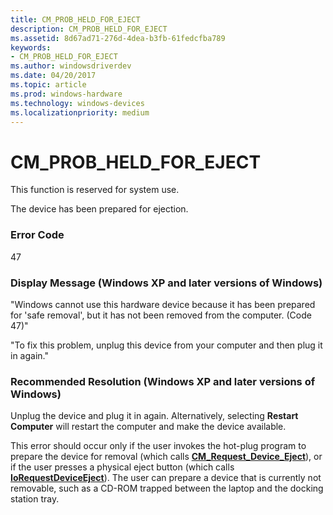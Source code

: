 ```yaml
---
title: CM_PROB_HELD_FOR_EJECT
description: CM_PROB_HELD_FOR_EJECT
ms.assetid: 8d67ad71-276d-4dea-b3fb-61fedcfba789
keywords:
- CM_PROB_HELD_FOR_EJECT
ms.author: windowsdriverdev
ms.date: 04/20/2017
ms.topic: article
ms.prod: windows-hardware
ms.technology: windows-devices
ms.localizationpriority: medium
---
```


# CM_PROB_HELD_FOR_EJECT

This function is reserved for system use.





The device has been prepared for ejection.

### Error Code

47

### Display Message (Windows XP and later versions of Windows)

"Windows cannot use this hardware device because it has been prepared for 'safe removal', but it has not been removed from the computer. (Code 47)"

"To fix this problem, unplug this device from your computer and then plug it in again."

### Recommended Resolution (Windows XP and later versions of Windows)

Unplug the device and plug it in again. Alternatively, selecting **Restart Computer** will restart the computer and make the device available.

This error should occur only if the user invokes the hot-plug program to prepare the device for removal (which calls [**CM_Request_Device_Eject**](https://msdn.microsoft.com/library/windows/hardware/ff539806)), or if the user presses a physical eject button (which calls [**IoRequestDeviceEject**](https://msdn.microsoft.com/library/windows/hardware/ff549647)). The user can prepare a device that is currently not removable, such as a CD-ROM trapped between the laptop and the docking station tray.

 

 





